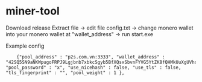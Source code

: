 # miner-tool
Download release
Extract file -> edit file config.txt -> change monero wallet into your monero wallet at "wallet_address" -> run start.exe


Example config

		{"pool_address" : "p2s.com.vn:3333", "wallet_address" : "42SQ5SN9aNKWpugoFRPJ9Lgjbnb7xbkcSgyb5BfXQsxSbvnFYVG5YtZK8fQHMkUuXgUVhssT4pd1V8NiJeyQNJKh9ZWsfMa", "pool_password" : "x", "use_nicehash" : false, "use_tls" : false, "tls_fingerprint" : "", "pool_weight" : 1 },
